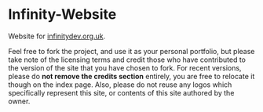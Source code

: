# Infinity-Website
Website for [infinitydev.org.uk](https://infinitydev.org.uk).

Feel free to fork the project, and use it as your personal portfolio, but please take note of the licensing terms and credit those who have contributed to the version of the site that you have chosen to fork.
For recent versions, please do **not remove the credits section** entirely, you are free to relocate it though on the index page. Also, please do not reuse any logos which specifically represent this site, or contents of this site authored by the owner.
